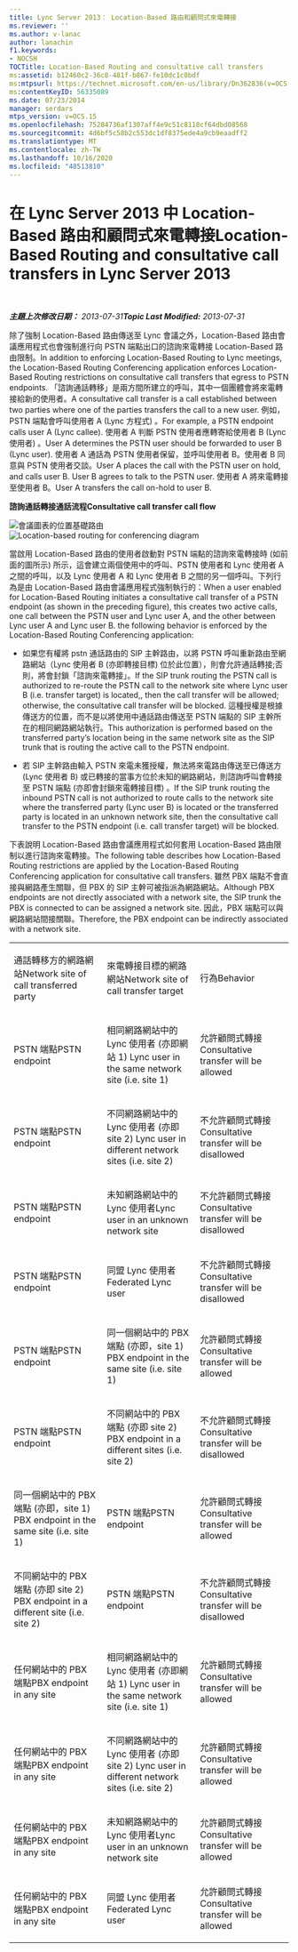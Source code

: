 ```yaml
---
title: Lync Server 2013： Location-Based 路由和顧問式來電轉接
ms.reviewer: ''
ms.author: v-lanac
author: lanachin
f1.keywords:
- NOCSH
TOCTitle: Location-Based Routing and consultative call transfers
ms:assetid: b12460c2-36c8-481f-b867-fe10dc1c0bdf
ms:mtpsurl: https://technet.microsoft.com/en-us/library/Dn362836(v=OCS.15)
ms:contentKeyID: 56335089
ms.date: 07/23/2014
manager: serdars
mtps_version: v=OCS.15
ms.openlocfilehash: 75284736af1307aff4e9c51c8118cf64dbd08568
ms.sourcegitcommit: 4d6bf5c58b2c553dc1df8375ede4a9cb9eaadff2
ms.translationtype: MT
ms.contentlocale: zh-TW
ms.lasthandoff: 10/16/2020
ms.locfileid: "48513810"
---
```

# <a name="location-based-routing-and-consultative-call-transfers-in-lync-server-2013"></a><span data-ttu-id="d5b8c-102">在 Lync Server 2013 中 Location-Based 路由和顧問式來電轉接</span><span class="sxs-lookup"><span data-stu-id="d5b8c-102">Location-Based Routing and consultative call transfers in Lync Server 2013</span></span>

<div data-xmlns="http://www.w3.org/1999/xhtml">

<div class="topic" data-xmlns="http://www.w3.org/1999/xhtml" data-msxsl="urn:schemas-microsoft-com:xslt" data-cs="https://msdn.microsoft.com/">

<div data-asp="https://msdn2.microsoft.com/asp">



</div>

<div id="mainSection">

<div id="mainBody">

<span> </span>

<span data-ttu-id="d5b8c-103">_**主題上次修改日期：** 2013-07-31_</span><span class="sxs-lookup"><span data-stu-id="d5b8c-103">_**Topic Last Modified:** 2013-07-31_</span></span>

<span data-ttu-id="d5b8c-104">除了強制 Location-Based 路由傳送至 Lync 會議之外，Location-Based 路由會議應用程式也會強制進行向 PSTN 端點出口的諮詢來電轉接 Location-Based 路由限制。</span><span class="sxs-lookup"><span data-stu-id="d5b8c-104">In addition to enforcing Location-Based Routing to Lync meetings, the Location-Based Routing Conferencing application enforces Location-Based Routing restrictions on consultative call transfers that egress to PSTN endpoints.</span></span> <span data-ttu-id="d5b8c-105">「諮詢通話轉移」是兩方間所建立的呼叫，其中一個團體會將來電轉接給新的使用者。</span><span class="sxs-lookup"><span data-stu-id="d5b8c-105">A consultative call transfer is a call established between two parties where one of the parties transfers the call to a new user.</span></span> <span data-ttu-id="d5b8c-106">例如，PSTN 端點會呼叫使用者 A (Lync 方程式) 。</span><span class="sxs-lookup"><span data-stu-id="d5b8c-106">For example, a PSTN endpoint calls user A (Lync callee).</span></span> <span data-ttu-id="d5b8c-107">使用者 A 判斷 PSTN 使用者應轉寄給使用者 B (Lync 使用者) 。</span><span class="sxs-lookup"><span data-stu-id="d5b8c-107">User A determines the PSTN user should be forwarded to user B (Lync user).</span></span> <span data-ttu-id="d5b8c-108">使用者 A 通話為 PSTN 使用者保留，並呼叫使用者 B。使用者 B 同意與 PSTN 使用者交談。</span><span class="sxs-lookup"><span data-stu-id="d5b8c-108">User A places the call with the PSTN user on hold, and calls user B. User B agrees to talk to the PSTN user.</span></span> <span data-ttu-id="d5b8c-109">使用者 A 將來電轉接至使用者 B。</span><span class="sxs-lookup"><span data-stu-id="d5b8c-109">User A transfers the call on-hold to user B.</span></span>

<span data-ttu-id="d5b8c-110">**諮詢通話轉接通話流程**</span><span class="sxs-lookup"><span data-stu-id="d5b8c-110">**Consultative call transfer call flow**</span></span>

<span data-ttu-id="d5b8c-111">![會議圖表的位置基礎路由](images/Dn362836.e4d43d6f-23d2-49c9-b12b-15248a743f92(OCS.15).jpg "會議圖表的位置基礎路由")</span><span class="sxs-lookup"><span data-stu-id="d5b8c-111">![Location-based routing for conferencing diagram](images/Dn362836.e4d43d6f-23d2-49c9-b12b-15248a743f92(OCS.15).jpg "Location-based routing for conferencing diagram")</span></span>

<span data-ttu-id="d5b8c-112">當啟用 Location-Based 路由的使用者啟動對 PSTN 端點的諮詢來電轉接時 (如前面的圖所示) 所示，這會建立兩個使用中的呼叫、PSTN 使用者和 Lync 使用者 A 之間的呼叫，以及 Lync 使用者 A 和 Lync 使用者 B 之間的另一個呼叫。下列行為是由 Location-Based 路由會議應用程式強制執行的：</span><span class="sxs-lookup"><span data-stu-id="d5b8c-112">When a user enabled for Location-Based Routing initiates a consultative call transfer of a PSTN endpoint (as shown in the preceding figure), this creates two active calls, one call between the PSTN user and Lync user A, and the other between Lync user A and Lync user B. the following behavior is enforced by the Location-Based Routing Conferencing application:</span></span>

  - <span data-ttu-id="d5b8c-113">如果您有權將 pstn 通話路由的 SIP 主幹路由，以將 PSTN 呼叫重新路由至網路網站（Lync 使用者 B (亦即轉接目標) 位於此位置），則會允許通話轉接;否則，將會封鎖「諮詢來電轉接」。</span><span class="sxs-lookup"><span data-stu-id="d5b8c-113">If the SIP trunk routing the PSTN call is authorized to re-route the PSTN call to the network site where Lync user B (i.e. transfer target) is located,, then the call transfer will be allowed; otherwise, the consultative call transfer will be blocked.</span></span> <span data-ttu-id="d5b8c-114">這種授權是根據傳送方的位置，而不是以將使用中通話路由傳送至 PSTN 端點的 SIP 主幹所在的相同網路網站執行。</span><span class="sxs-lookup"><span data-stu-id="d5b8c-114">This authorization is performed based on the transferred party’s location being in the same network site as the SIP trunk that is routing the active call to the PSTN endpoint.</span></span>

  - <span data-ttu-id="d5b8c-115">若 SIP 主幹路由輸入 PSTN 來電未獲授權，無法將來電路由傳送至已傳送方 (Lync 使用者 B) 或已轉接的當事方位於未知的網路網站，則諮詢呼叫會轉接至 PSTN 端點 (亦即會封鎖來電轉接目標) 。</span><span class="sxs-lookup"><span data-stu-id="d5b8c-115">If the SIP trunk routing the inbound PSTN call is not authorized to route calls to the network site where the transferred party (Lync user B) is located or the transferred party is located in an unknown network site, then the consultative call transfer to the PSTN endpoint (i.e. call transfer target) will be blocked.</span></span>

<span data-ttu-id="d5b8c-116">下表說明 Location-Based 路由會議應用程式如何套用 Location-Based 路由限制以進行諮詢來電轉接。</span><span class="sxs-lookup"><span data-stu-id="d5b8c-116">The following table describes how Location-Based Routing restrictions are applied by the Location-Based Routing Conferencing application for consultative call transfers.</span></span> <span data-ttu-id="d5b8c-117">雖然 PBX 端點不會直接與網路產生關聯，但 PBX 的 SIP 主幹可被指派為網路網站。</span><span class="sxs-lookup"><span data-stu-id="d5b8c-117">Although PBX endpoints are not directly associated with a network site, the SIP trunk the PBX is connected to can be assigned a network site.</span></span> <span data-ttu-id="d5b8c-118">因此，PBX 端點可以與網路網站間接關聯。</span><span class="sxs-lookup"><span data-stu-id="d5b8c-118">Therefore, the PBX endpoint can be indirectly associated with a network site.</span></span>


<table>
<colgroup>
<col style="width: 33%" />
<col style="width: 33%" />
<col style="width: 33%" />
</colgroup>
<tbody>
<tr class="odd">
<td><p><span data-ttu-id="d5b8c-119">通話轉移方的網路網站</span><span class="sxs-lookup"><span data-stu-id="d5b8c-119">Network site of call transferred party</span></span></p></td>
<td><p><span data-ttu-id="d5b8c-120">來電轉接目標的網路網站</span><span class="sxs-lookup"><span data-stu-id="d5b8c-120">Network site of call transfer target</span></span></p></td>
<td><p><span data-ttu-id="d5b8c-121">行為</span><span class="sxs-lookup"><span data-stu-id="d5b8c-121">Behavior</span></span></p></td>
</tr>
<tr class="even">
<td><p><span data-ttu-id="d5b8c-122">PSTN 端點</span><span class="sxs-lookup"><span data-stu-id="d5b8c-122">PSTN endpoint</span></span></p></td>
<td><p><span data-ttu-id="d5b8c-123">相同網路網站中的 Lync 使用者 (亦即網站 1) </span><span class="sxs-lookup"><span data-stu-id="d5b8c-123">Lync user in the same network site (i.e. site 1)</span></span></p></td>
<td><p><span data-ttu-id="d5b8c-124">允許顧問式轉接</span><span class="sxs-lookup"><span data-stu-id="d5b8c-124">Consultative transfer will be allowed</span></span></p></td>
</tr>
<tr class="odd">
<td><p><span data-ttu-id="d5b8c-125">PSTN 端點</span><span class="sxs-lookup"><span data-stu-id="d5b8c-125">PSTN endpoint</span></span></p></td>
<td><p><span data-ttu-id="d5b8c-126">不同網路網站中的 Lync 使用者 (亦即 site 2) </span><span class="sxs-lookup"><span data-stu-id="d5b8c-126">Lync user in different network sites (i.e. site 2)</span></span></p></td>
<td><p><span data-ttu-id="d5b8c-127">不允許顧問式轉接</span><span class="sxs-lookup"><span data-stu-id="d5b8c-127">Consultative transfer will be disallowed</span></span></p></td>
</tr>
<tr class="even">
<td><p><span data-ttu-id="d5b8c-128">PSTN 端點</span><span class="sxs-lookup"><span data-stu-id="d5b8c-128">PSTN endpoint</span></span></p></td>
<td><p><span data-ttu-id="d5b8c-129">未知網路網站中的 Lync 使用者</span><span class="sxs-lookup"><span data-stu-id="d5b8c-129">Lync user in an unknown network site</span></span></p></td>
<td><p><span data-ttu-id="d5b8c-130">不允許顧問式轉接</span><span class="sxs-lookup"><span data-stu-id="d5b8c-130">Consultative transfer will be disallowed</span></span></p></td>
</tr>
<tr class="odd">
<td><p><span data-ttu-id="d5b8c-131">PSTN 端點</span><span class="sxs-lookup"><span data-stu-id="d5b8c-131">PSTN endpoint</span></span></p></td>
<td><p><span data-ttu-id="d5b8c-132">同盟 Lync 使用者</span><span class="sxs-lookup"><span data-stu-id="d5b8c-132">Federated Lync user</span></span></p></td>
<td><p><span data-ttu-id="d5b8c-133">不允許顧問式轉接</span><span class="sxs-lookup"><span data-stu-id="d5b8c-133">Consultative transfer will be disallowed</span></span></p></td>
</tr>
<tr class="even">
<td><p><span data-ttu-id="d5b8c-134">PSTN 端點</span><span class="sxs-lookup"><span data-stu-id="d5b8c-134">PSTN endpoint</span></span></p></td>
<td><p><span data-ttu-id="d5b8c-135">同一個網站中的 PBX 端點 (亦即，site 1) </span><span class="sxs-lookup"><span data-stu-id="d5b8c-135">PBX endpoint in the same site (i.e. site 1)</span></span></p></td>
<td><p><span data-ttu-id="d5b8c-136">允許顧問式轉接</span><span class="sxs-lookup"><span data-stu-id="d5b8c-136">Consultative transfer will be allowed</span></span></p></td>
</tr>
<tr class="odd">
<td><p><span data-ttu-id="d5b8c-137">PSTN 端點</span><span class="sxs-lookup"><span data-stu-id="d5b8c-137">PSTN endpoint</span></span></p></td>
<td><p><span data-ttu-id="d5b8c-138">不同網站中的 PBX 端點 (亦即 site 2) </span><span class="sxs-lookup"><span data-stu-id="d5b8c-138">PBX endpoint in a different sites (i.e. site 2)</span></span></p></td>
<td><p><span data-ttu-id="d5b8c-139">不允許顧問式轉接</span><span class="sxs-lookup"><span data-stu-id="d5b8c-139">Consultative transfer will be disallowed</span></span></p></td>
</tr>
<tr class="even">
<td><p><span data-ttu-id="d5b8c-140">同一個網站中的 PBX 端點 (亦即，site 1) </span><span class="sxs-lookup"><span data-stu-id="d5b8c-140">PBX endpoint in the same site (i.e. site 1)</span></span></p></td>
<td><p><span data-ttu-id="d5b8c-141">PSTN 端點</span><span class="sxs-lookup"><span data-stu-id="d5b8c-141">PSTN endpoint</span></span></p></td>
<td><p><span data-ttu-id="d5b8c-142">允許顧問式轉接</span><span class="sxs-lookup"><span data-stu-id="d5b8c-142">Consultative transfer will be allowed</span></span></p></td>
</tr>
<tr class="odd">
<td><p><span data-ttu-id="d5b8c-143">不同網站中的 PBX 端點 (亦即 site 2) </span><span class="sxs-lookup"><span data-stu-id="d5b8c-143">PBX endpoint in a different site (i.e. site 2)</span></span></p></td>
<td><p><span data-ttu-id="d5b8c-144">PSTN 端點</span><span class="sxs-lookup"><span data-stu-id="d5b8c-144">PSTN endpoint</span></span></p></td>
<td><p><span data-ttu-id="d5b8c-145">不允許顧問式轉接</span><span class="sxs-lookup"><span data-stu-id="d5b8c-145">Consultative transfer will be disallowed</span></span></p></td>
</tr>
<tr class="even">
<td><p><span data-ttu-id="d5b8c-146">任何網站中的 PBX 端點</span><span class="sxs-lookup"><span data-stu-id="d5b8c-146">PBX endpoint in any site</span></span></p></td>
<td><p><span data-ttu-id="d5b8c-147">相同網路網站中的 Lync 使用者 (亦即網站 1) </span><span class="sxs-lookup"><span data-stu-id="d5b8c-147">Lync user in the same network site (i.e. site 1)</span></span></p></td>
<td><p><span data-ttu-id="d5b8c-148">允許顧問式轉接</span><span class="sxs-lookup"><span data-stu-id="d5b8c-148">Consultative transfer will be allowed</span></span></p></td>
</tr>
<tr class="odd">
<td><p><span data-ttu-id="d5b8c-149">任何網站中的 PBX 端點</span><span class="sxs-lookup"><span data-stu-id="d5b8c-149">PBX endpoint in any site</span></span></p></td>
<td><p><span data-ttu-id="d5b8c-150">不同網路網站中的 Lync 使用者 (亦即 site 2) </span><span class="sxs-lookup"><span data-stu-id="d5b8c-150">Lync user in different network sites (i.e. site 2)</span></span></p></td>
<td><p><span data-ttu-id="d5b8c-151">允許顧問式轉接</span><span class="sxs-lookup"><span data-stu-id="d5b8c-151">Consultative transfer will be allowed</span></span></p></td>
</tr>
<tr class="even">
<td><p><span data-ttu-id="d5b8c-152">任何網站中的 PBX 端點</span><span class="sxs-lookup"><span data-stu-id="d5b8c-152">PBX endpoint in any site</span></span></p></td>
<td><p><span data-ttu-id="d5b8c-153">未知網路網站中的 Lync 使用者</span><span class="sxs-lookup"><span data-stu-id="d5b8c-153">Lync user in an unknown network site</span></span></p></td>
<td><p><span data-ttu-id="d5b8c-154">允許顧問式轉接</span><span class="sxs-lookup"><span data-stu-id="d5b8c-154">Consultative transfer will be allowed</span></span></p></td>
</tr>
<tr class="odd">
<td><p><span data-ttu-id="d5b8c-155">任何網站中的 PBX 端點</span><span class="sxs-lookup"><span data-stu-id="d5b8c-155">PBX endpoint in any site</span></span></p></td>
<td><p><span data-ttu-id="d5b8c-156">同盟 Lync 使用者</span><span class="sxs-lookup"><span data-stu-id="d5b8c-156">Federated Lync user</span></span></p></td>
<td><p><span data-ttu-id="d5b8c-157">允許顧問式轉接</span><span class="sxs-lookup"><span data-stu-id="d5b8c-157">Consultative transfer will be allowed</span></span></p></td>
</tr>
</tbody>
</table>


</div>

<span> </span>

</div>

</div>

</div>


